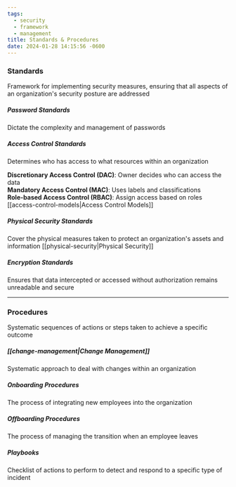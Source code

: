 ```yaml
---
tags:
  - security
  - framework
  - management
title: Standards & Procedures
date: 2024-01-28 14:15:56 -0600
---
```


### Standards
Framework for implementing security measures, ensuring that all aspects of an organization's security posture are addressed

##### Password Standards
Dictate the complexity and management of passwords

##### Access Control Standards
Determines who has access to what resources within an organization  

**Discretionary Access Control (DAC)**: Owner decides who can access the data  
**Mandatory Access Control (MAC)**: Uses labels and classifications  
**Role-based Access Control (RBAC)**: Assign access based on roles  
[[access-control-models|Access Control Models]]

##### Physical Security Standards
Cover the physical measures taken to protect an organization's assets and information
[[physical-security|Physical Security]]

##### Encryption Standards
Ensures that data intercepted or accessed without authorization remains unreadable and secure

---

### Procedures
Systematic sequences of actions or steps taken to achieve a specific outcome

##### [[change-management|Change Management]]
Systematic approach to deal with changes within an organization

##### Onboarding Procedures
The process of integrating new employees into the organization

##### Offboarding Procedures
The process of managing the transition when an employee leaves

##### Playbooks
Checklist of actions to perform to detect and respond to a specific type of incident
